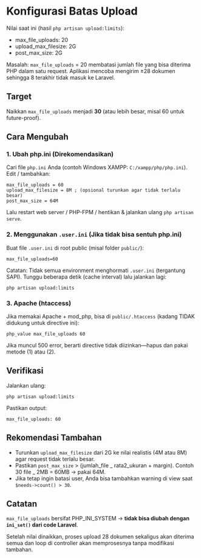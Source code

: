 # Konfigurasi Batas Upload

Nilai saat ini (hasil `php artisan upload:limits`):

-   max_file_uploads: 20
-   upload_max_filesize: 2G
-   post_max_size: 2G

Masalah: `max_file_uploads` = 20 membatasi jumlah file yang bisa diterima PHP dalam satu request. Aplikasi mencoba mengirim ±28 dokumen sehingga 8 terakhir tidak masuk ke Laravel.

## Target

Naikkan `max_file_uploads` menjadi **30** (atau lebih besar, misal 60 untuk future-proof).

## Cara Mengubah

### 1. Ubah php.ini (Direkomendasikan)

Cari file `php.ini` Anda (contoh Windows XAMPP: `C:/xampp/php/php.ini`). Edit / tambahkan:

```
max_file_uploads = 60
upload_max_filesize = 8M ; (opsional turunkan agar tidak terlalu besar)
post_max_size = 64M
```

Lalu restart web server / PHP-FPM / hentikan & jalankan ulang `php artisan serve`.

### 2. Menggunakan `.user.ini` (Jika tidak bisa sentuh php.ini)

Buat file `.user.ini` di root public (misal folder `public/`):

```
max_file_uploads=60
```

Catatan: Tidak semua environment menghormati `.user.ini` (tergantung SAPI). Tunggu beberapa detik (cache interval) lalu jalankan lagi:

```
php artisan upload:limits
```

### 3. Apache (htaccess)

Jika memakai Apache + mod_php, bisa di `public/.htaccess` (kadang TIDAK didukung untuk directive ini):

```
php_value max_file_uploads 60
```

Jika muncul 500 error, berarti directive tidak diizinkan—hapus dan pakai metode (1) atau (2).

## Verifikasi

Jalankan ulang:

```
php artisan upload:limits
```

Pastikan output:

```
max_file_uploads: 60
```

## Rekomendasi Tambahan

-   Turunkan `upload_max_filesize` dari 2G ke nilai realistis (4M atau 8M) agar request tidak terlalu besar.
-   Pastikan `post_max_size` > (jumlah_file _ rata2_ukuran + margin). Contoh 30 file _ 2MB = 60MB → pakai 64M.
-   Jika tetap ingin batasi user, Anda bisa tambahkan warning di view saat `$needs->count() > 30`.

## Catatan

`max_file_uploads` bersifat PHP_INI_SYSTEM → **tidak bisa diubah dengan `ini_set()` dari code Laravel**.

Setelah nilai dinaikkan, proses upload 28 dokumen sekaligus akan diterima semua dan loop di controller akan memprosesnya tanpa modifikasi tambahan.
